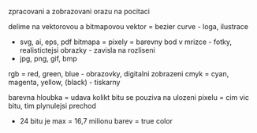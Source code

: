 zpracovani a zobrazovani orazu na pocitaci

delime na vektorovou a bitmapovou
vektor = bezier curve - loga, ilustrace
- svg, ai, eps, pdf
bitmapa = pixely = barevny bod v mrizce - fotky, realistictejsi obrazky - zavisla na rozliseni
- jpg, png, gif, bmp

rgb = red, green, blue - obrazovky, digitalni zobrazeni
cmyk = cyan, magenta, yellow, (black) - tiskarny

barevna hloubka = udava kolikt bitu se pouziva na ulozeni pixelu = cim vic bitu, tim plynulejsi prechod
- 24 bitu je max = 16,7 milionu barev = true color

